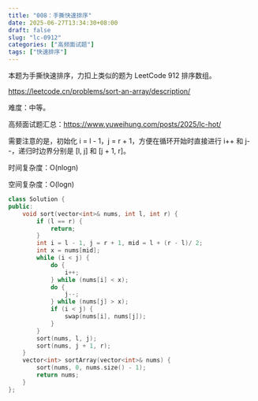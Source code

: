 ```yaml
---
title: "008：手撕快速排序"
date: 2025-06-27T13:34:30+08:00
draft: false
slug: "lc-0912"
categories: ["高频面试题"]
tags: ["快速排序"]
---
```


本题为手撕快速排序，力扣上类似的题为 LeetCode 912 排序数组。

https://leetcode.cn/problems/sort-an-array/description/

难度：中等。

高频面试题汇总：https://www.yuweihung.com/posts/2025/lc-hot/

需要注意的是，初始化 i = l - 1，j = r + 1，方便在循环开始时直接进行 i++ 和 j--，递归时边界分别是 [l, j] 和 [j + 1, r]。

时间复杂度：O(nlogn)

空间复杂度：O(logn)

<!--more-->

```cpp
class Solution {
public:
    void sort(vector<int>& nums, int l, int r) {
        if (l == r) {
            return;
        }
        int i = l - 1, j = r + 1, mid = l + (r - l)/ 2;
        int x = nums[mid];
        while (i < j) {
            do {
                i++;
            } while (nums[i] < x);
            do {
                j--;
            } while (nums[j] > x);
            if (i < j) {
                swap(nums[i], nums[j]);
            }
        }
        sort(nums, l, j);
        sort(nums, j + 1, r);
    }
    vector<int> sortArray(vector<int>& nums) {
        sort(nums, 0, nums.size() - 1);
        return nums;
    }
};
```
